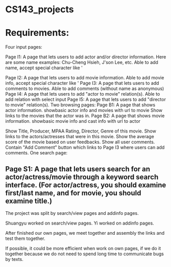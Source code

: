# CS143_projects

Requirements:
===============
Four input pages:

Page I1: A page that lets users to add actor and/or director information. Here are some name examples: Chu-Cheng Hsieh, J'son Lee, etc.
        Able to add name, accept special character like '

Page I2: A page that lets users to add movie information.
        Able to add movie info, accept special character like '
Page I3: A page that lets users to add comments to movies.
        Able to add comments (without name as anonymous)
Page I4: A page that lets users to add "actor to movie" relation(s).
        Able to add relation with select input
Page I5: A page that lets users to add "director to movie" relation(s).
Two browsing pages:
Page B1: A page that shows actor information.
        showbasic actor info and movies with url to movie
Show links to the movies that the actor was in.
Page B2: A page that shows movie information.
        showbasic movie info and cast info with url to actor


Show Title, Producer, MPAA Rating, Director, Genre of this movie.
Show links to the actors/actresses that were in this movie.
Show the average score of the movie based on user feedbacks.
Show all user comments.
Contain "Add Comment" button which links to Page I3 where users can add comments.
One search page:

Page S1: A page that lets users search for an actor/actress/movie through a keyword search interface. (For actor/actress, you should examine first/last name, and for movie, you should examine title.)
-----

The project was split by search/view pages and addinfo pages.

Shuangyu worked on search/view pages.
Yi worked on addinfo pages.

After finished our own pages, we meet together and assembly the links and test them together.

If possible, it could be more efficient when work on own pages, if we do it together because we do not need to spend long time to communicate bugs by texts.
